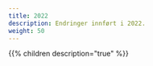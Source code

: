 ```yaml
---
title: 2022
description: Endringer innført i 2022.
weight: 50
---
```


{{% children description="true" %}}
